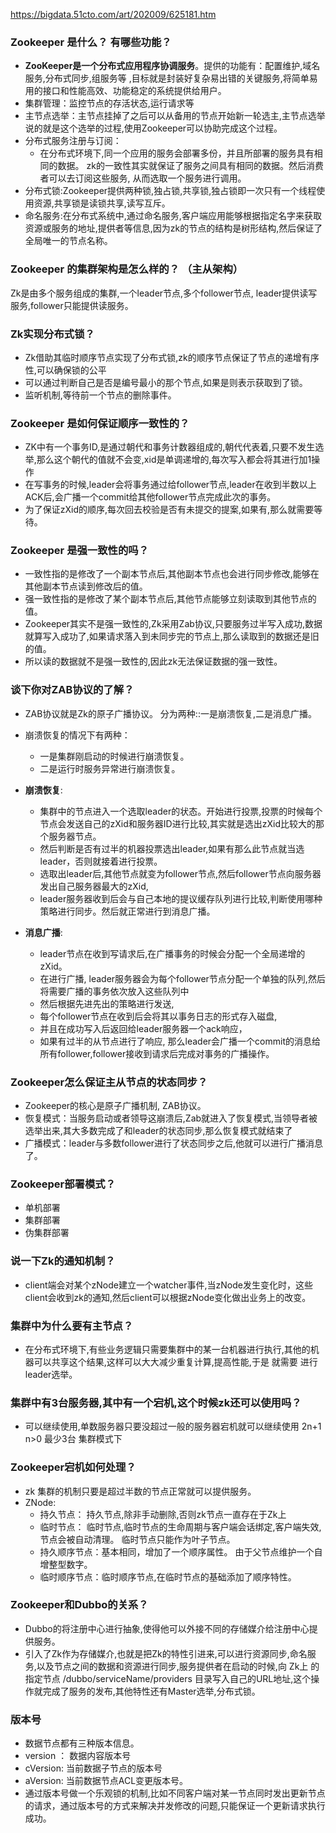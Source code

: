https://bigdata.51cto.com/art/202009/625181.htm

### Zookeeper 是什么？ 有哪些功能？

- **ZooKeeper是一个分布式应用程序协调服务**。提供的功能有：配置维护,域名服务,分布式同步,组服务等 ,目标就是封装好复杂易出错的关键服务,将简单易用的接口和性能高效、功能稳定的系统提供给用户。
- 集群管理：监控节点的存活状态,运行请求等
- 主节点选举：主节点挂掉了之后可以从备用的节点开始新一轮选主,主节点选举说的就是这个选举的过程,使用Zookeeper可以协助完成这个过程。
- 分布式服务注册与订阅：
  - 在分布式环境下,同一个应用的服务会部署多份，并且所部署的服务具有相同的数据。 zk的一致性其实就保证了服务之间具有相同的数据。然后消费者可以去订阅这些服务, 从而选取一个服务进行调用。
- 分布式锁:Zookeeper提供两种锁,独占锁,共享锁,独占锁即一次只有一个线程使用资源,共享锁是读锁共享,读写互斥。
- 命名服务:在分布式系统中,通过命名服务,客户端应用能够根据指定名字来获取资源或服务的地址,提供者等信息,因为zk的节点的结构是树形结构,然后保证了全局唯一的节点名称。

### Zookeeper 的集群架构是怎么样的？ （主从架构）

Zk是由多个服务组成的集群,一个leader节点,多个follower节点, leader提供读写服务,follower只能提供读服务。

### Zk实现分布式锁？

- Zk借助其临时顺序节点实现了分布式锁,zk的顺序节点保证了节点的递增有序性,可以确保锁的公平
- 可以通过判断自己是否是编号最小的那个节点,如果是则表示获取到了锁。
- 监听机制,等待前一个节点的删除事件。


### Zookeeper 是如何保证顺序一致性的？

- ZK中有一个事务ID,是通过朝代和事务计数器组成的,朝代代表着,只要不发生选举,那么这个朝代的值就不会变,xid是单调递增的,每次写入都会将其进行加1操作
- 在写事务的时候,leader会将事务通过给follower节点,leader在收到半数以上ACK后,会广播一个commit给其他follower节点完成此次的事务。
- 为了保证zXid的顺序,每次回去校验是否有未提交的提案,如果有,那么就需要等待。

### Zookeeper 是强一致性的吗？

- 一致性指的是修改了一个副本节点后,其他副本节点也会进行同步修改,能够在其他副本节点读到修改后的值。
- 强一致性指的是修改了某个副本节点后,其他节点能够立刻读取到其他节点的值。
- Zookeeper其实不是强一致性的,Zk采用Zab协议,只要服务过半写入成功,数据就算写入成功了,如果请求落入到未同步完的节点上,那么读取到的数据还是旧的值。
- 所以读的数据就不是强一致性的,因此zk无法保证数据的强一致性。
### 谈下你对ZAB协议的了解？

- ZAB协议就是Zk的原子广播协议。 分为两种::一是崩溃恢复,二是消息广播。

- 崩溃恢复的情况下有两种：
  - 一是集群刚启动的时候进行崩溃恢复。
  - 二是运行时服务异常进行崩溃恢复。

- **崩溃恢复**:
  - 集群中的节点进入一个选取leader的状态。开始进行投票,投票的时候每个节点会发送自己的zXid和服务器ID进行比较,其实就是选出zXid比较大的那个服务器节点。
  - 然后判断是否有过半的机器投票选出leader,如果有那么此节点就当选leader，否则就接着进行投票。
  - 选取出leader后,其他节点就变为follower节点,然后follower节点向服务器发出自己服务器最大的zXid,
  - leader服务器收到后会与自己本地的提议缓存队列进行比较,判断使用哪种策略进行同步。然后就正常进行到消息广播。

- **消息广播**:
  - leader节点在收到写请求后,在广播事务的时候会分配一个全局递增的zXid。
  - 在进行广播, leader服务器会为每个follower节点分配一个单独的队列,然后将需要广播的事务依次放入这些队列中
  - 然后根据先进先出的策略进行发送,
  - 每个follower节点在收到后会将其以事务日志的形式存入磁盘,
  - 并且在成功写入后返回给leader服务器一个ack响应，
  - 如果有过半的从节点进行了响应, 那么leader会广播一个commit的消息给所有follower,follower接收到请求后完成对事务的广播操作。

### Zookeeper怎么保证主从节点的状态同步？

- Zookeeper的核心是原子广播机制, ZAB协议。
- 恢复模式：当服务启动或者领导这崩溃后,Zab就进入了恢复模式,当领导者被选举出来,其大多数完成了和leader的状态同步,那么恢复模式就结束了
- 广播模式：leader与多数follower进行了状态同步之后,他就可以进行广播消息了。

### Zookeeper部署模式？

- 单机部署
- 集群部署
- 伪集群部署

### 说一下Zk的通知机制？

- client端会对某个zNode建立一个watcher事件,当zNode发生变化时，这些client会收到zk的通知,然后client可以根据zNode变化做出业务上的改变。

### 集群中为什么要有主节点？

- 在分布式环境下,有些业务逻辑只需要集群中的某一台机器进行执行,其他的机器可以共享这个结果,这样可以大大减少重复计算,提高性能,于是 就需要 进行leader选举。

### 集群中有3台服务器,其中有一个宕机,这个时候zk还可以使用吗？

- 可以继续使用,单数服务器只要没超过一般的服务器宕机就可以继续使用 2n+1 n>0 最少3台 集群模式下

### Zookeeper宕机如何处理？

- zk 集群的机制只要是超过半数的节点正常就可以提供服务。
- ZNode:
    - 持久节点： 持久节点,除非手动删除,否则zk节点一直存在于Zk上
    - 临时节点： 临时节点,临时节点的生命周期与客户端会话绑定,客户端失效,节点会被自动清理。  临时节点只能作为叶子节点。
    - 持久顺序节点：基本相同，增加了一个顺序属性。 由于父节点维护一个自增整型数字。
    - 临时顺序节点：临时顺序节点,在临时节点的基础添加了顺序特性。

### Zookeeper和Dubbo的关系？

- Dubbo的将注册中心进行抽象,使得他可以外接不同的存储媒介给注册中心提供服务。
- 引入了Zk作为存储媒介,也就是把Zk的特性引进来,可以进行资源同步,命名服务,以及节点之间的数据和资源进行同步,服务提供者在启动的时候,向 Zk上 的指定节点 /dubbo/serviceName/providers
  目录写入自己的URL地址,这个操作就完成了服务的发布,其他特性还有Master选举,分布式锁。

### 版本号

- 数据节点都有三种版本信息。
- version ： 数据内容版本号
- cVersion: 当前数据子节点的版本号
- aVersion: 当前数据节点ACL变更版本号。
- 通过版本号做一个乐观锁的机制,比如不同客户端对某一节点同时发出更新节点的请求，通过版本号的方式来解决并发修改的问题,只能保证一个更新请求执行成功。

